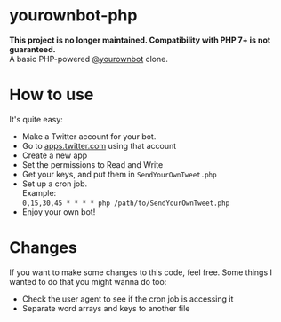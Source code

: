 yourownbot-php
=================
**This project is no longer maintained. Compatibility with PHP 7+ is not guaranteed.** <br /> A basic PHP-powered [@yourownbot](https://twitter.com/#!/yourownbot) clone.

How to use
=================
It's quite easy:
 - Make a Twitter account for your bot.
 - Go to [apps.twitter.com](http://apps.twitter.com) using that account
 - Create a new app
 - Set the permissions to Read and Write
 - Get your keys, and put them in `SendYourOwnTweet.php`
 - Set up a cron job.  
   Example:  
   `0,15,30,45 * * * * php /path/to/SendYourOwnTweet.php`
 - Enjoy your own bot!

Changes
================
If you want to make some changes to this code, feel free.
Some things I wanted to do that you might wanna do too:
- Check the user agent to see if the cron job is accessing it
- Separate word arrays and keys to another file
